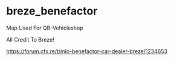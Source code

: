 # breze_benefactor
Map Used For QB-Vehicleshop

All Credit To Breze!

https://forum.cfx.re/t/mlo-benefactor-car-dealer-breze/1234653